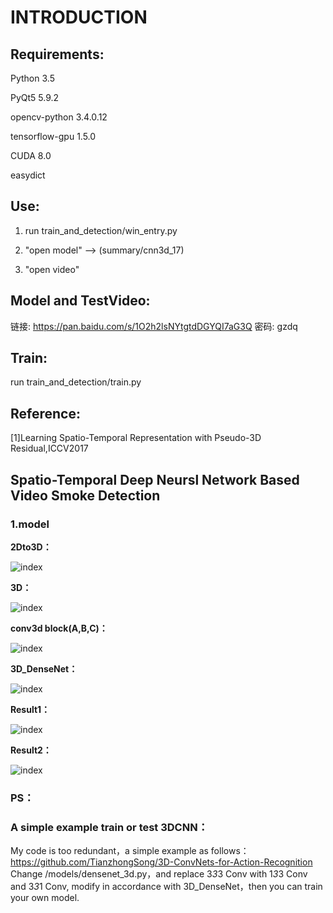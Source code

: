 # INTRODUCTION
## Requirements:

Python  3.5

PyQt5	5.9.2	

opencv-python	3.4.0.12

tensorflow-gpu	1.5.0	

CUDA 8.0

easydict

## Use:

1. run train_and_detection/win_entry.py

2. "open model" --> (summary/cnn3d_17)

3. "open video"

## Model and TestVideo:

链接: https://pan.baidu.com/s/1O2h2lsNYtgtdDGYQI7aG3Q 密码: gzdq

## Train:

run train_and_detection/train.py

## Reference:

[1]Learning Spatio-Temporal Representation with Pseudo-3D Residual,ICCV2017

## Spatio-Temporal Deep Neursl Network Based Video Smoke Detection
### 1.model
 **2Dto3D：**

 ![index](https://github.com/xjg0124/Video_Smoke_Detection/raw/master/img/2Dto3D.png)

 **3D：**

 ![index](https://github.com/xjg0124/Video_Smoke_Detection/raw/master/img/3D.png)

 **conv3d block(A,B,C)：**

 ![index](https://github.com/xjg0124/Video_Smoke_Detection/raw/master/img/3Dblock.png)

 **3D_DenseNet：**

 ![index](https://github.com/xjg0124/Video_Smoke_Detection/raw/master/img/3D_DenseNet.png)

 **Result1：**

 ![index](https://github.com/xjg0124/Video_Smoke_Detection/raw/master/img/Result1.png)

 **Result2：**

 ![index](https://github.com/xjg0124/Video_Smoke_Detection/raw/master/img/Result2.png)


### PS：  
### A simple example train or test 3DCNN：  
My code is too redundant，a simple example as follows：
https://github.com/TianzhongSong/3D-ConvNets-for-Action-Recognition  
Change /models/densenet_3d.py，and replace 3*3*3 Conv with 1*3*3 Conv and 3*3*1 Conv, modify in accordance with 3D_DenseNet，then you can train your own model.

